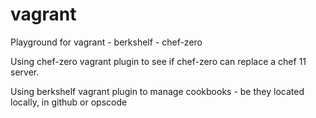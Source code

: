 vagrant
=======

Playground for vagrant - berkshelf - chef-zero

Using chef-zero vagrant plugin to see if chef-zero can replace a chef 11 server.

Using berkshelf vagrant plugin to manage cookbooks - be they located locally, in github or opscode
